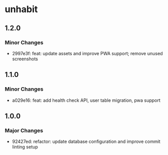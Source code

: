 # unhabit

## 1.2.0

### Minor Changes

- 2997e3f: feat: update assets and improve PWA support; remove unused screenshots

## 1.1.0

### Minor Changes

- a029e16: feat: add health check API, user table migration, pwa support

## 1.0.0

### Major Changes

- 92427ed: refactor: update database configuration and improve commit linting setup
